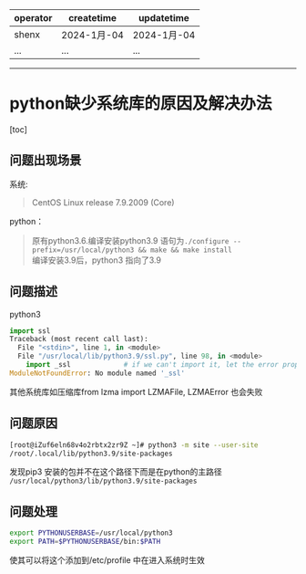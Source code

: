 | operator | createtime | updatetime |
| ---- | ---- | ---- |
| shenx | 2024-1月-04 | 2024-1月-04  |
| ... | ... | ... |
---
# python缺少系统库的原因及解决办法

[toc]

## 问题出现场景

系统:
> CentOS Linux release 7.9.2009 (Core)

python：
> 原有python3.6.编译安装python3.9 语句为`./configure --prefix=/usr/local/python3 && make && make install `  
> 编译安装3.9后，python3 指向了3.9 

## 问题描述
python3
```python
import ssl
Traceback (most recent call last):
  File "<stdin>", line 1, in <module>
  File "/usr/local/lib/python3.9/ssl.py", line 98, in <module>
    import _ssl             # if we can't import it, let the error propagate
ModuleNotFoundError: No module named '_ssl'
```

其他系统库如压缩库from lzma import LZMAFile, LZMAError 也会失败

## 问题原因
```bash
[root@iZuf6eln68v4o2rbtx2zr9Z ~]# python3 -m site --user-site
/root/.local/lib/python3.9/site-packages
```

发现pip3 安装的包并不在这个路径下而是在python的主路径
`/usr/local/python3/lib/python3.9/site-packages`

## 问题处理
```bash
export PYTHONUSERBASE=/usr/local/python3 
export PATH=$PYTHONUSERBASE/bin:$PATH
```

使其可以将这个添加到/etc/profile 中在进入系统时生效

